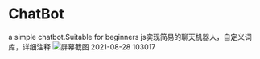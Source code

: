 # ChatBot
a simple chatbot.Suitable for beginners
js实现简易的聊天机器人，自定义词库，详细注释
![屏幕截图 2021-08-28 103017](https://user-images.githubusercontent.com/75469806/131203464-f1a5763b-f6a0-4621-bd12-cbf55c168f8b.png)
